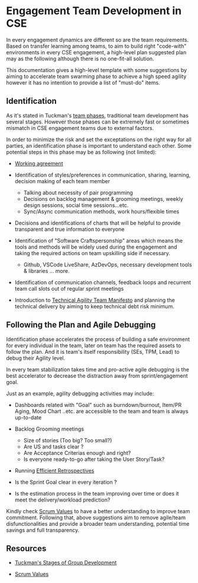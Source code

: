 # Engagement Team Development in CSE

In every engagement dynamics are different so are the team requirements. Based on transfer learning among teams, to aim to build right "code-with" environments in every CSE engagement, a high-level plan suggested plan may as the following although there is no one-fit-all solution.

This documentation gives a high-level template with some suggestions by aiming to accelerate team swarming phase to achieve a high speed agility however it has no intention to provide a list of "must-do" items.

## Identification

As it's stated in Tuckman's [team phases](https://en.wikipedia.org/wiki/Tuckman%27s_stages_of_group_development), traditional team development has several stages.
However those phases can be extremely fast or sometimes mismatch in CSE engagement teams due to external factors.

In order to minimize the risk and set the exceptations on the right way for all parties, an identification phase is important to understand each other.
Some potential steps in this phase may be as following (not limited):

- [Working agreement](../team-agreements/working-agreements/readme.md)

- Identification of styles/preferences in communication, sharing, learning, decision making of each team member
  
  - Talking about necessity of pair programming
  - Decisions on backlog management & grooming meetings, weekly design sessions, social time sessions...etc.
  - Sync/Async communication methods, work hours/flexible times

- Decisions and identifications of charts that will be helpful to provide transparent and true information to everyone

- Identification of "Software Craftspersonship" areas which means the tools and methods will be widely used during the engagement and taking the required actions on team upskilling side if necessary.

  - Github, VSCode LiveShare, AzDevOps, necessary development tools & libraries ... more.

- Identification of communication channels, feedback loops and recurrent team call slots out of regular sprint meetings

- Introduction to [Technical Agility Team Manifesto](../team-agreements/team-manifesto/readme.md) and planning the technical delivery by aiming to keep
technical debt risk minimum.

## Following the Plan and Agile Debugging

Identification phase accelerates the process of building a safe environment for every individual in the team, later on team has the required assets to follow the plan.
And it is team's itself responsibility (SEs, TPM, Lead) to debug their Agility level.

In every team stabilization takes time and pro-active agile debugging is the best accelerator to decrease the distraction away from sprint/engagement goal.

Just as an example, agility debugging activities may include:

- Dashboards related with "Goal" such as burndown/burnout, Item/PR Aging, Mood Chart ..etc. are accessible to the team and team is always up-to-date

- Backlog Grooming meetings
  - Size of stories (Too big? Too small?)
  - Are US and tasks clear ?
  - Are Acceptance Criterias enough and right?
  - Is everyone ready-to-go after taking the User Story/Task?

- Running [Efficient Retrospectives](../retrospectives/readme.md)

- Is the Sprint Goal clear in every iteration ?

- Is the estimation process in the team improving over time or does it meet the delivery/workload prediction?

Kindly check [Scrum Values](https://scrumguides.org/scrum-guide.html) to have a better understanding to improve team commitment.
Following that, above suggestions aim to remove agile/team disfunctionalities and provide a broader team understanding, potential time savings and full transparency.

## Resources

- [Tuckman's Stages of Group Development](https://en.wikipedia.org/wiki/Tuckman%27s_stages_of_group_development)

- [Scrum Values](https://scrumguides.org/scrum-guide.html)